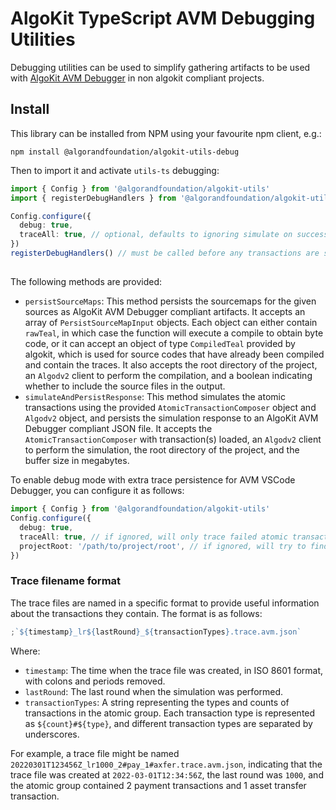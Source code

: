 # AlgoKit TypeScript AVM Debugging Utilities

Debugging utilities can be used to simplify gathering artifacts to be used with [AlgoKit AVM Debugger](https://github.com/algorandfoundation/algokit-avm-vscode-debugger) in non algokit compliant projects.

## Install

This library can be installed from NPM using your favourite npm client, e.g.:

```
npm install @algorandfoundation/algokit-utils-debug
```

Then to import it and activate `utils-ts` debugging:

```typescript
import { Config } from '@algorandfoundation/algokit-utils'
import { registerDebugHandlers } from '@algorandfoundation/algokit-utils-debug'

Config.configure({
  debug: true,
  traceAll: true, // optional, defaults to ignoring simulate on successfull transactions.
})
registerDebugHandlers() // must be called before any transactions are submitted.
```

##

The following methods are provided:

- `persistSourceMaps`: This method persists the sourcemaps for the given sources as AlgoKit AVM Debugger compliant artifacts. It accepts an array of `PersistSourceMapInput` objects. Each object can either contain `rawTeal`, in which case the function will execute a compile to obtain byte code, or it can accept an object of type `CompiledTeal` provided by algokit, which is used for source codes that have already been compiled and contain the traces. It also accepts the root directory of the project, an `Algodv2` client to perform the compilation, and a boolean indicating whether to include the source files in the output.
- `simulateAndPersistResponse`: This method simulates the atomic transactions using the provided `AtomicTransactionComposer` object and `Algodv2` object, and persists the simulation response to an AlgoKit AVM Debugger compliant JSON file. It accepts the `AtomicTransactionComposer` with transaction(s) loaded, an `Algodv2` client to perform the simulation, the root directory of the project, and the buffer size in megabytes.

To enable debug mode with extra trace persistence for AVM VSCode Debugger, you can configure it as follows:

```ts
import { Config } from '@algorandfoundation/algokit-utils'
Config.configure({
  debug: true,
  traceAll: true, // if ignored, will only trace failed atomic transactions and application client calls
  projectRoot: '/path/to/project/root', // if ignored, will try to find the project root automatically by for 'ALGOKIT_PROJECT_ROOT' environment variable or checking filesystem recursively
})
```

### Trace filename format

The trace files are named in a specific format to provide useful information about the transactions they contain. The format is as follows:

```ts
;`${timestamp}_lr${lastRound}_${transactionTypes}.trace.avm.json`
```

Where:

- `timestamp`: The time when the trace file was created, in ISO 8601 format, with colons and periods removed.
- `lastRound`: The last round when the simulation was performed.
- `transactionTypes`: A string representing the types and counts of transactions in the atomic group. Each transaction type is represented as `${count}#${type}`, and different transaction types are separated by underscores.

For example, a trace file might be named `20220301T123456Z_lr1000_2#pay_1#axfer.trace.avm.json`, indicating that the trace file was created at `2022-03-01T12:34:56Z`, the last round was `1000`, and the atomic group contained 2 payment transactions and 1 asset transfer transaction.
